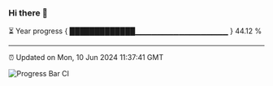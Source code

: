 ### Hi there 👋

⏳ Year progress { █████████████▁▁▁▁▁▁▁▁▁▁▁▁▁▁▁▁▁ } 44.12 %

---

⏰ Updated on Mon, 10 Jun 2024 11:37:41 GMT

![Progress Bar CI](https://github.com/IshwaranRudhara/GIT-ACTION/workflows/Progress%20Bar%20CI/badge.svg)
